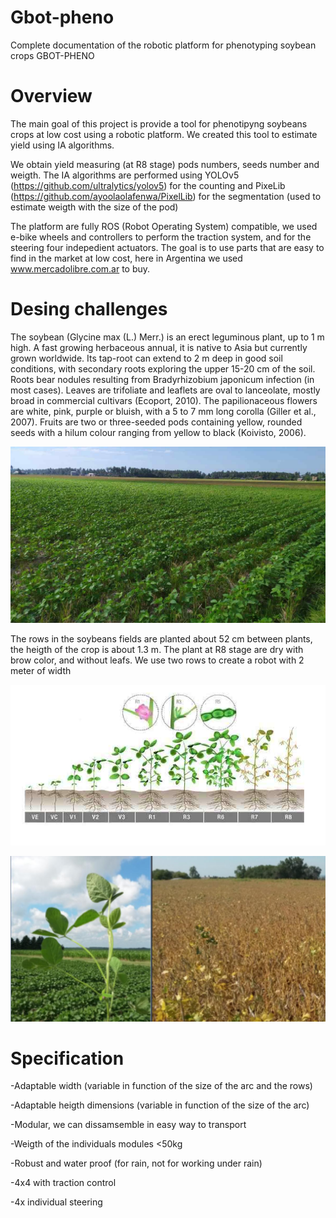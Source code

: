# Gbot-pheno

Complete documentation of the robotic platform for phenotyping soybean crops GBOT-PHENO

# Overview

The main goal of this project is provide a tool for phenotipyng soybeans crops at low cost using a robotic platform. We created this tool to estimate yield using IA algorithms.

We obtain yield measuring (at R8 stage) pods numbers, seeds number and weigth. The IA algorithms are performed using YOLOv5 (https://github.com/ultralytics/yolov5) for the counting and PixeLib (https://github.com/ayoolaolafenwa/PixelLib) for the segmentation (used to estimate weigth with the size of the pod)

The platform are fully ROS (Robot Operating System) compatible, we used e-bike wheels and controllers to perform the traction system, and for the steering four indepedient actuators. The goal is to use parts that are easy to find in the market at low cost, here in Argentina we used www.mercadolibre.com.ar to buy.

# Desing challenges

The soybean (Glycine max (L.) Merr.) is an erect leguminous plant, up to 1 m high. A fast growing herbaceous annual, it is native to Asia but currently grown worldwide. Its tap-root can extend to 2 m deep in good soil conditions, with secondary roots exploring the upper 15-20 cm of the soil. Roots bear nodules resulting from Bradyrhizobium japonicum infection (in most cases). Leaves are trifoliate and leaflets are oval to lanceolate, mostly broad in commercial cultivars (Ecoport, 2010). The papilionaceous flowers are white, pink, purple or bluish, with a 5 to 7 mm long corolla (Giller et al., 2007). Fruits are two or three-seeded pods containing yellow, rounded seeds with a hilum colour ranging from yellow to black (Koivisto, 2006).





![alt text](https://github.com/jepeloa/gbot_pheno/blob/main/soybean.jpg)






The rows in the soybeans fields are planted about 52 cm between plants, the heigth of the crop is about 1.3 m. The plant at R8 stage are dry with brow color, and without leafs. We use two rows to create a robot with 2 meter of width

![alt text](https://github.com/jepeloa/gbot_pheno/blob/main/stages_soybean.jpg)

![alt text](https://github.com/jepeloa/gbot_pheno/blob/main/soybean_pods.jpg)

# Specification

-Adaptable width (variable in function of the size of the arc and the rows)

-Adaptable heigth dimensions (variable in function of the size of the arc)

-Modular, we can dissamsemble in easy way to transport

-Weigth of the individuals modules <50kg

-Robust and water proof (for rain, not for working under rain)

-4x4 with traction control

-4x individual steering



